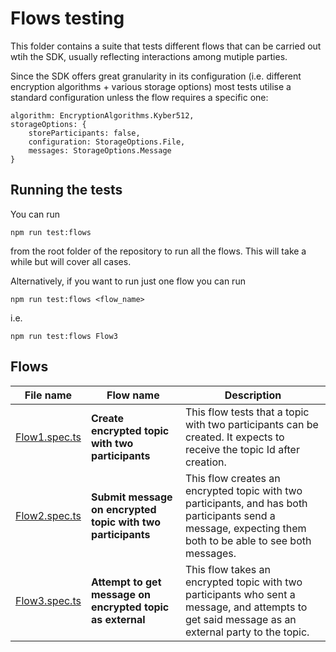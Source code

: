 # Flows testing

This folder contains a suite that tests different flows that can be carried out wtih the SDK, usually reflecting interactions among mutiple parties.

Since the SDK offers great granularity in its configuration (i.e. different encryption algorithms + various storage options) most tests utilise a standard configuration unless the flow requires a specific one:

```
algorithm: EncryptionAlgorithms.Kyber512,
storageOptions: {
    storeParticipants: false,
    configuration: StorageOptions.File,
    messages: StorageOptions.Message
}
```
## Running the tests

You can run

`npm run test:flows`

from the root folder of the repository to run all the flows. This will take a while but will cover all cases.

Alternatively, if you want to run just one flow you can run

`npm run test:flows <flow_name>`

i.e.

`npm run test:flows Flow3`

## Flows

| File name                        | Flow name                                                   | Description                                                                                                                                                 |
|----------------------------------|-------------------------------------------------------------|-------------------------------------------------------------------------------------------------------------------------------------------------------------|
| [Flow1.spec.ts](./Flow1.spec.ts) | **Create encrypted topic with two participants**            | This flow tests that a topic with two participants can be created. It expects to receive the topic Id after creation.                                       |
| [Flow2.spec.ts](./Flow2.spec.ts) | **Submit message on encrypted topic with two participants** | This flow creates an encrypted topic with two participants, and has both participants send a message, expecting them both to be able to see both messages.  |
| [Flow3.spec.ts](./Flow3.spec.ts) | **Attempt to get message on encrypted topic as external**   | This flow takes an encrypted topic with two participants who sent a message, and attempts to get said message as an external party to the topic.            |

